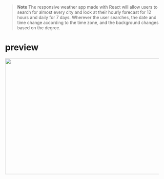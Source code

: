 > **Note** The responsive weather app made with React will allow users to search for almost every city and look at their hourly forecast for 12 hours and daily for 7 days. Wherever the user searches, the date and time change according to the time zone, and the background changes based on the degree.
<h1>preview</h1>
<img src="https://user-images.githubusercontent.com/109925130/190858790-900d6b01-65e1-4e79-b0a6-9d8e552a6879.gif" style="width: 680; height:380;" alt="">
